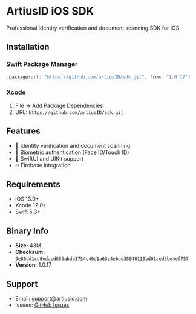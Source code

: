 # ArtiusID iOS SDK

Professional identity verification and document scanning SDK for iOS.

## Installation

### Swift Package Manager
```swift
.package(url: "https://github.com/artiusID/sdk.git", from: "1.0.17")
```

### Xcode
1. File → Add Package Dependencies
2. URL: `https://github.com/artiusID/sdk.git`

## Features

- 📱 Identity verification and document scanning
- 🔐 Biometric authentication (Face ID/Touch ID)
- 🎨 SwiftUI and UIKit support
- 🔥 Firebase integration

## Requirements

- iOS 13.0+
- Xcode 12.0+
- Swift 5.3+

## Binary Info

- **Size:**  43M
- **Checksum:** `9e80dd1cd0edacd855abdb3754c40d1a63c4ebad35040110bd01aed3be4ef757`
- **Version:** 1.0.17

## Support

- Email: support@artiusid.com
- Issues: [GitHub Issues](https://github.com/artiusID/sdk/issues)

